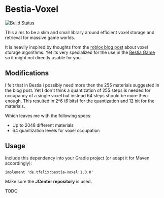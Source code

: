 # Bestia-Voxel

[![Build Status](https://travis-ci.org/tfelix/bestia-voxel.svg)](https://travis-ci.org/tfelix/bestia-voxel)

This aims to be a slim and small library around efficient voxel storage and retrieval for massive game worlds.

It is heavily inspired by thoughts from the [roblox blog post](https://blog.roblox.com/2017/04/voxel-terrain-storage/)
about voxel storage algorithms. Yet its very specialized for the use in the [Bestia Game](https://bestia-game.net) so
it might not directly usable for you.

## Modifications

I felt that in Bestia I possibly need more then the 255 materials suggested in the blog post. Yet I don't think a
quantization of 255 steps is needed for occupancy of a single voxel but instead 64 steps should be more then enough.
This resulted in 2^6 (6 bits) for the quantization and 12 bit for the materials.

Which leaves me with the following specs:

* Up to 2048 different materials
* 64 quantization levels for voxel occupation

## Usage

Include this dependency into your Gradle project (or adapt it for Maven accordingly):

```
implement 'de.tfelix:bestia-voxel:1.0.0'
```

Make sure the **JCenter repository** is used.

TODO